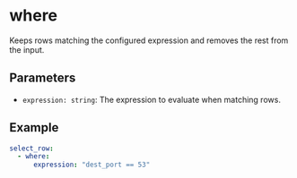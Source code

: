 # where

Keeps rows matching the configured expression and removes the rest from the
input.

## Parameters

- `expression: string`: The expression to evaluate when matching rows.

## Example

```yaml
select_row:
  - where:
      expression: "dest_port == 53"
```
